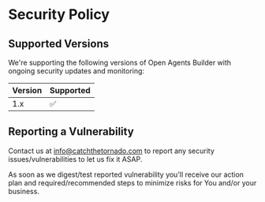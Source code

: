 # Security Policy

## Supported Versions

We're supporting the following versions of Open Agents Builder with ongoing security updates and monitoring:

| Version | Supported          |
| ------- | ------------------ |
| 1.x     | :white_check_mark: |

## Reporting a Vulnerability

Contact us at info@catchthetornado.com to report any security issues/vulnerabilities to let us fix it ASAP.

As soon as we digest/test reported vulnerability you'll receive our action plan and required/recommended steps to minimize risks for You and/or your business.
